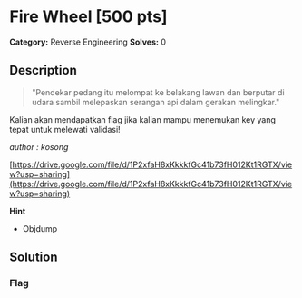 # Fire Wheel [500 pts]

**Category:** Reverse Engineering
**Solves:** 0

## Description
>"Pendekar pedang itu melompat ke belakang lawan dan berputar di udara sambil melepaskan serangan api dalam gerakan melingkar."

Kalian akan mendapatkan flag jika kalian mampu menemukan key yang tepat untuk melewati validasi!

 *author : kosong*

[https://drive.google.com/file/d/1P2xfaH8xKkkkfGc41b73fH012Kt1RGTX/view?usp=sharing](https://drive.google.com/file/d/1P2xfaH8xKkkkfGc41b73fH012Kt1RGTX/view?usp=sharing)

**Hint**
* Objdump

## Solution

### Flag

